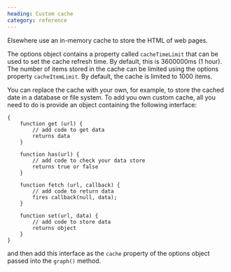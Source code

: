 ```yaml
--- 
heading: Custom cache
category: reference
---
```


Elsewhere use an in-memory cache to store the HTML of web pages.

The options object contains a property called `cacheTimeLimit` that can be used to set the cache refresh time. By default, this is 3600000ms (1 hour). The number of items stored in the cache can be limited using the options property `cacheItemLimit`. By default, the cache is limited to 1000 items.

You can replace the cache with your own, for example, to store the cached date in a database or file system. To add you own custom cache, all you need to do is provide an object containing the following interface:

    {
        function get (url) {
            // add code to get data
            returns data
        }

        function has(url) {
            // add code to check your data store
            returns true or false
        }

        function fetch (url, callback) {
            // add code to return data
            fires callback(null, data);
        }

        function set(url, data) {
            // add code to store data
            returns object
        }
    }

and then add this interface as the `cache` property of the options object passed into the `graph()` method.
